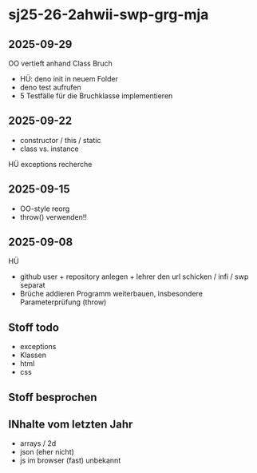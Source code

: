 # sj25-26-2ahwii-swp-grg-mja

## 2025-09-29

OO vertieft anhand Class Bruch

- HÜ: deno init in neuem Folder
- deno test aufrufen
- 5 Testfälle für die Bruchklasse implementieren

## 2025-09-22

- constructor / this / static
- class vs. instance

HÜ exceptions recherche

## 2025-09-15

- OO-style reorg
- throw() verwenden!!

## 2025-09-08

HÜ

- github user + repository anlegen + lehrer den url schicken / infi / swp separat
- Brüche addieren Programm weiterbauen, insbesondere Parameterprüfung (throw)

## Stoff todo

- exceptions
- Klassen
- html
- css

## Stoff besprochen

## INhalte vom letzten Jahr

- arrays / 2d
- json (eher nicht)
- js  im browser (fast) unbekannt
